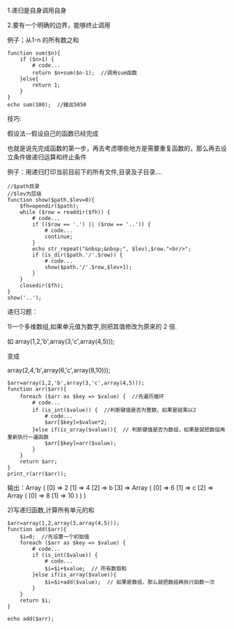 1.递归是自身调用自身

2.要有一个明确的边界，能够终止调用

例子；从1-n 的所有数之和

	function sum($n){
		if ($n>1) {
			# code...
			return $n+sum($n-1);  //调用sum函数
		}else{
			return 1;
		}
	}	
	echo sum(100);  //输出5050


技巧:

假设法--假设自己的函数已经完成

也就是说先完成函数的第一步，再去考虑哪些地方是需要重复函数的，那么再去设立条件做递归运算和终止条件

例子：用递归打印当前目前下的所有文件,目录及子目录....

	//$path目录
	//$lev为层级
	function show($path,$lev=0){
		$fh=opendir($path);
		while ($row = readdir($fh)) {
			# code...
			if (($row == '.') || ($row == '..')) {
				# code...
				continue;
			}
			echo str_repeat("&nbsp;&nbsp;", $lev),$row."<br/>";
			if (is_dir($path.'/'.$row)) {
				# code...
				show($path.'/'.$row,$lev+1);
			}
		}
		closedir($fh);
	}
	show('..');



递归习题：

1)一个多维数组,如果单元值为数字,则把其值修改为原来的 2 倍.

如 array(1,2,'b',array(3,'c',array(4,5)));

变成

array(2,4,'b',array(6,'c',array(8,10)));

	$arr=array(1,2,'b',array(3,'c',array(4,5)));
	function arr($arr){
		foreach ($arr as $key => $value) {  //先遍历循环
			# code...
			if (is_int($value)) {  //判断键值是否为整数，如果是就乘以2
				# code...
				$arr[$key]=$value*2;
			}else if(is_array($value)){  // 判断键值是否为数组，如果是就把数组再重新执行一遍函数
				$arr[$key]=arr($value);
			}
		}
		return $arr;
	}
	print_r(arr($arr));

输出：Array ( [0] => 2 [1] => 4 [2] => b [3] => Array ( [0] => 6 [1] => c [2] => Array ( [0] => 8 [1] => 10 ) ) )


2)写递归函数,计算所有单元的和


	$arr=array(1,2,array(3,array(4,5)));
	function add($arr){
		$i=0;  //先设置一个初始值
		foreach ($arr as $key => $value) {
			# code...
			if (is_int($value)) {
				# code...
				$i=$i+$value;  // 所有数取和
			}else if(is_array($value)){
				$i=$i+add($value);  // 如果是数组，那么就把数组再执行函数一次
			}
		}
		return $i;
	}

	echo add($arr);







